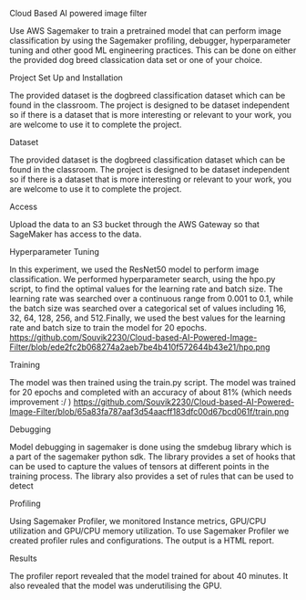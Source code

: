 Cloud Based AI powered image filter

Use AWS Sagemaker to train a pretrained model that can perform image classification by using the Sagemaker profiling, debugger, hyperparameter tuning and other good ML engineering practices. This can be done on either the provided dog breed classication data set or one of your choice.

Project Set Up and Installation

The provided dataset is the dogbreed classification dataset which can be found in the classroom. The project is designed to be dataset independent so if there is a dataset that is more interesting or relevant to your work, you are welcome to use it to complete the project.

Dataset

The provided dataset is the dogbreed classification dataset which can be found in the classroom. The project is designed to be dataset independent so if there is a dataset that is more interesting or relevant to your work, you are welcome to use it to complete the project.

Access

Upload the data to an S3 bucket through the AWS Gateway so that SageMaker has access to the data.

Hyperparameter Tuning

In this experiment, we used the ResNet50 model to perform image classification. We performed hyperparameter search, using the hpo.py script, to find the optimal values for the learning rate and batch size. The learning rate was searched over a continuous range from 0.001 to 0.1, while the batch size was searched over a categorical set of values including 16, 32, 64, 128, 256, and 512.Finally, we used the best values for the learning rate and batch size to train the model for 20 epochs. https://github.com/Souvik2230/Cloud-based-AI-Powered-Image-Filter/blob/ede2fc2b068274a2aeb7be4b410f572644b43e21/hpo.png

Training

The model was then trained using the train.py script. The model was trained for 20 epochs and completed with an accuracy of about 81% (which needs improvement :/ ) https://github.com/Souvik2230/Cloud-based-AI-Powered-Image-Filter/blob/65a83fa787aaf3d54aacff183dfc00d67bcd061f/train.png

Debugging

Model debugging in sagemaker is done using the smdebug library which is a part of the sagemaker python sdk. The library provides a set of hooks that can be used to capture the values of tensors at different points in the training process. The library also provides a set of rules that can be used to detect

Profiling

Using Sagemaker Profiler, we monitored Instance metrics, GPU/CPU utilization and GPU/CPU memory utilization.
To use Sagemaker Profiler we created profiler rules and configurations. The output is a HTML report.

Results

The profiler report revealed that the model trained for about 40 minutes.
It also revealed that the model was underutilising the GPU.
